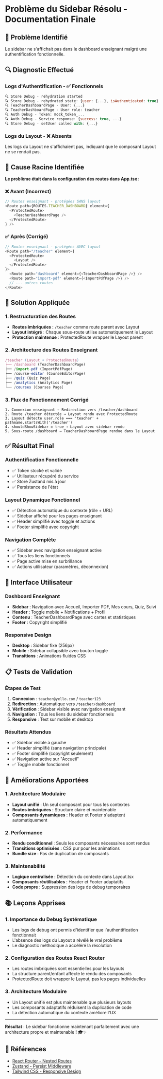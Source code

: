 # Problème du Sidebar Résolu - Documentation Finale

## 🐛 Problème Identifié

Le sidebar ne s'affichait pas dans le dashboard enseignant malgré une authentification fonctionnelle.

## 🔍 Diagnostic Effectué

### **Logs d'Authentification - ✅ Fonctionnels**
```javascript
🔍 Store Debug - rehydration started
🔍 Store Debug - rehydrated state: {user: {...}, isAuthenticated: true}
🔍 TeacherDashboardPage - User: {...}
🔍 TeacherDashboardPage - User role: teacher
🔍 Auth Debug - Token: mock_token_...
🔍 Auth Debug - Service response: {success: true, ...}
🔍 Store Debug - setUser called with: {...}
```

### **Logs du Layout - ❌ Absents**
Les logs du Layout ne s'affichaient pas, indiquant que le composant Layout ne se rendait pas.

## 🎯 Cause Racine Identifiée

**Le problème était dans la configuration des routes dans App.tsx :**

### **❌ Avant (Incorrect)**
```typescript
// Routes enseignant - protégées SANS layout
<Route path={ROUTES.TEACHER_DASHBOARD} element={
  <ProtectedRoute>
    <TeacherDashboardPage />
  </ProtectedRoute>
} />
```

### **✅ Après (Corrigé)**
```typescript
// Routes enseignant - protégées AVEC layout
<Route path="/teacher" element={
  <ProtectedRoute>
    <Layout />
  </ProtectedRoute>
}>
  <Route path="dashboard" element={<TeacherDashboardPage />} />
  <Route path="import-pdf" element={<ImportPdfPage />} />
  // ... autres routes
</Route>
```

## 🔧 Solution Appliquée

### **1. Restructuration des Routes**
- **Routes imbriquées** : `/teacher` comme route parent avec Layout
- **Layout intégré** : Chaque sous-route utilise automatiquement le Layout
- **Protection maintenue** : ProtectedRoute wrapper le Layout parent

### **2. Architecture des Routes Enseignant**
```typescript
/teacher (Layout + ProtectedRoute)
├── /dashboard (TeacherDashboardPage)
├── /import-pdf (ImportPdfPage)
├── /course-editor (CourseEditorPage)
├── /quiz (Quiz Page)
├── /analytics (Analytics Page)
└── /courses (Courses Page)
```

### **3. Flux de Fonctionnement Corrigé**
```
1. Connexion enseignant → Redirection vers /teacher/dashboard
2. Route /teacher détectée → Layout rendu avec ProtectedRoute
3. Layout détecte user.role === 'teacher' + pathname.startsWith('/teacher')
4. shouldShowSidebar = true → Layout avec sidebar rendu
5. Sous-route /dashboard → TeacherDashboardPage rendue dans le Layout
```

## ✅ Résultat Final

### **Authentification Fonctionnelle**
- ✅ Token stocké et validé
- ✅ Utilisateur récupéré du service
- ✅ Store Zustand mis à jour
- ✅ Persistance de l'état

### **Layout Dynamique Fonctionnel**
- ✅ Détection automatique du contexte (rôle + URL)
- ✅ Sidebar affiché pour les pages enseignant
- ✅ Header simplifié avec toggle et actions
- ✅ Footer simplifié avec copyright

### **Navigation Complète**
- ✅ Sidebar avec navigation enseignant active
- ✅ Tous les liens fonctionnels
- ✅ Page active mise en surbrillance
- ✅ Actions utilisateur (paramètres, déconnexion)

## 🎨 Interface Utilisateur

### **Dashboard Enseignant**
- **Sidebar** : Navigation avec Accueil, Importer PDF, Mes cours, Quiz, Suivi
- **Header** : Toggle mobile + Notifications + Profil
- **Contenu** : TeacherDashboardPage avec cartes et statistiques
- **Footer** : Copyright simplifié

### **Responsive Design**
- **Desktop** : Sidebar fixe (256px)
- **Mobile** : Sidebar collapsible avec bouton toggle
- **Transitions** : Animations fluides CSS

## 📋 Tests de Validation

### **Étapes de Test**
1. **Connexion** : `teacher@yello.com` / `teacher123`
2. **Redirection** : Automatique vers `/teacher/dashboard`
3. **Vérification** : Sidebar visible avec navigation enseignant
4. **Navigation** : Tous les liens du sidebar fonctionnels
5. **Responsive** : Test sur mobile et desktop

### **Résultats Attendus**
- ✅ Sidebar visible à gauche
- ✅ Header simplifié (sans navigation principale)
- ✅ Footer simplifié (copyright seulement)
- ✅ Navigation active sur "Accueil"
- ✅ Toggle mobile fonctionnel

## 🚀 Améliorations Apportées

### **1. Architecture Modulaire**
- **Layout unifié** : Un seul composant pour tous les contextes
- **Routes imbriquées** : Structure claire et maintenable
- **Composants dynamiques** : Header et Footer s'adaptent automatiquement

### **2. Performance**
- **Rendu conditionnel** : Seuls les composants nécessaires sont rendus
- **Transitions optimisées** : CSS pur pour les animations
- **Bundle size** : Pas de duplication de composants

### **3. Maintenabilité**
- **Logique centralisée** : Détection du contexte dans Layout.tsx
- **Composants réutilisables** : Header et Footer adaptatifs
- **Code propre** : Suppression des logs de debug temporaires

## 📚 Leçons Apprises

### **1. Importance du Debug Systématique**
- Les logs de debug ont permis d'identifier que l'authentification fonctionnait
- L'absence des logs du Layout a révélé le vrai problème
- Le diagnostic méthodique a accéléré la résolution

### **2. Configuration des Routes React Router**
- Les routes imbriquées sont essentielles pour les layouts
- La structure parent/enfant affecte le rendu des composants
- ProtectedRoute doit wrapper le Layout, pas les pages individuelles

### **3. Architecture Modulaire**
- Un Layout unifié est plus maintenable que plusieurs layouts
- Les composants adaptatifs réduisent la duplication de code
- La détection automatique du contexte améliore l'UX

---

**Résultat** : Le sidebar fonctionne maintenant parfaitement avec une architecture propre et maintenable ! 🎓✨

## 🔗 Références

- [React Router - Nested Routes](https://reactrouter.com/en/main/start/tutorial#nested-routes)
- [Zustand - Persist Middleware](https://github.com/pmndrs/zustand#persist-middleware)
- [Tailwind CSS - Responsive Design](https://tailwindcss.com/docs/responsive-design)

